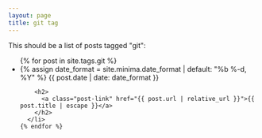 ```yaml
---
layout: page
title: git tag
---
```

This should be a list of posts tagged "git":
<ul class="post-list">
    {% for post in site.tags.git %}
      <li>
        {% assign date_format = site.minima.date_format | default: "%b %-d, %Y" %}
        <span class="post-meta">{{ post.date | date: date_format }}</span>

        <h2>
          <a class="post-link" href="{{ post.url | relative_url }}">{{ post.title | escape }}</a>
        </h2>
      </li>
    {% endfor %}
  </ul>